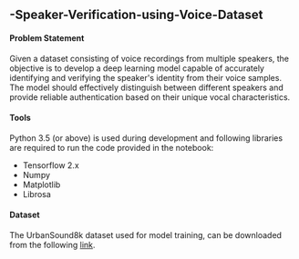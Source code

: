 ## -Speaker-Verification-using-Voice-Dataset
#### Problem Statement
Given a dataset consisting of voice recordings from multiple speakers, the objective is to develop a
deep learning model capable of accurately identifying and verifying the speaker's identity from their
voice samples. The model should effectively distinguish between different speakers and provide
reliable authentication based on their unique vocal characteristics.

#### Tools

Python 3.5 (or above) is used during development and following libraries are required to run the code provided in the notebook:
* Tensorflow 2.x
* Numpy
* Matplotlib
* Librosa

#### Dataset

The UrbanSound8k dataset used for model training, can be downloaded from the following [link](https://serv.cusp.nyu.edu/projects/urbansounddataset/urbansound8k.html).
